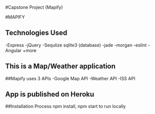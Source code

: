 #Capstone Project (Mapify)

#MAPIFY

## Technologies Used
-Express
-jQuery
-Sequlize sqlite3 (database)
-jade
-morgan
-eslint
-Angular
+more

## This is a Map/Weather application 

##Mapify uses 3 APIs
-Google Map API
-Weather API
-ISS API

## App is published on Heroku


##Installation Process
npm install, npm start to run locally